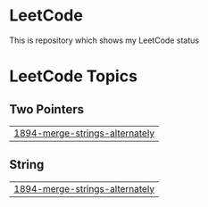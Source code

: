 # LeetCode
This is repository which shows my LeetCode status

<!---LeetCode Topics Start-->
# LeetCode Topics
## Two Pointers
|  |
| ------- |
| [1894-merge-strings-alternately](https://github.com/Ephrame-A/LeetCode/tree/master/1894-merge-strings-alternately) |
## String
|  |
| ------- |
| [1894-merge-strings-alternately](https://github.com/Ephrame-A/LeetCode/tree/master/1894-merge-strings-alternately) |
<!---LeetCode Topics End-->